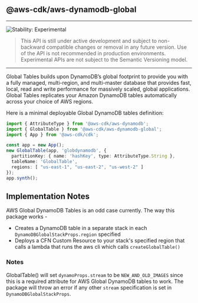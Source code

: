 ## @aws-cdk/aws-dynamodb-global
<!--BEGIN STABILITY BANNER-->

---

![Stability: Experimental](https://img.shields.io/badge/stability-Experimental-important.svg?style=for-the-badge)

> This API is still under active development and subject to non-backward
> compatible changes or removal in any future version. Use of the API is not recommended in production
> environments. Experimental APIs are not subject to the Semantic Versioning model.

---
<!--END STABILITY BANNER-->

Global Tables builds upon DynamoDB’s global footprint to provide you with a fully managed, multi-region, and multi-master database that provides fast, local, read and write performance for massively scaled, global applications. Global Tables replicates your Amazon DynamoDB tables automatically across your choice of AWS regions.

Here is a minimal deployable Global DynamoDB tables definition:

```typescript
import { AttributeType } from '@aws-cdk/aws-dynamodb';
import { GlobalTable } from '@aws-cdk/aws-dynamodb-global';
import { App } from '@aws-cdk/cdk';

const app = new App();
new GlobalTable(app, 'globdynamodb', {
  partitionKey: { name: 'hashKey', type: AttributeType.String },
  tableName: 'GlobalTable',
  regions: [ "us-east-1", "us-east-2", "us-west-2" ]
});
app.synth();
```

## Implementation Notes
AWS Global DynamoDB Tables is an odd case currently.  The way this package works -

* Creates a DynamoDB table in a separate stack in each `DynamoDBGlobalStackProps.region` specified
* Deploys a CFN Custom Resource to your stack's specified region that calls a lambda that runs the aws cli which calls `createGlobalTable()`

### Notes

GlobalTable() will set `dynamoProps.stream` to be `NEW_AND_OLD_IMAGES` since this is a required attribute for AWS Global DynamoDB tables to work.  The package will throw an error if any other `stream` specification is set in `DynamoDBGlobalStackProps`.

